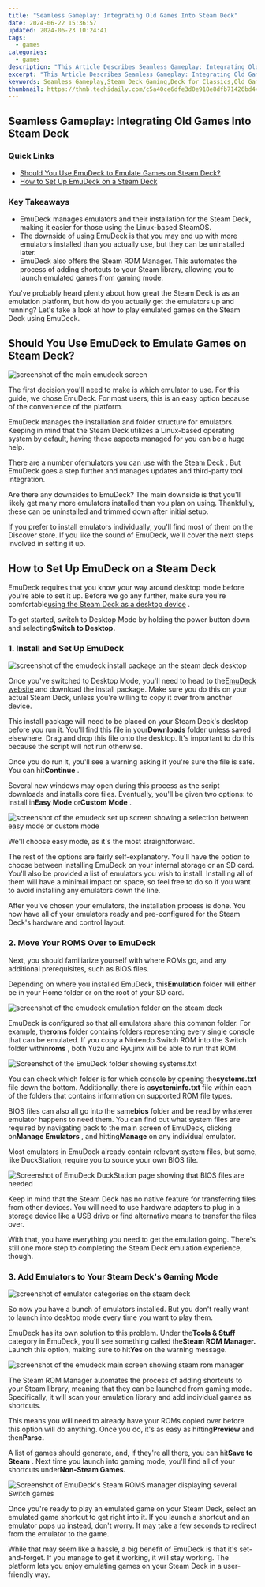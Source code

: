 ```yaml
---
title: "Seamless Gameplay: Integrating Old Games Into Steam Deck"
date: 2024-06-22 15:36:57
updated: 2024-06-23 10:24:41
tags:
  - games
categories:
  - games
description: "This Article Describes Seamless Gameplay: Integrating Old Games Into Steam Deck"
excerpt: "This Article Describes Seamless Gameplay: Integrating Old Games Into Steam Deck"
keywords: Seamless Gameplay,Steam Deck Gaming,Deck for Classics,Old Games on Deck,Integrating Legacy Titles,Streaming Classic Games,Deck with Vintage Games
thumbnail: https://thmb.techidaily.com/c5a40ce6dfe3d0e918e8dfb71426bd44117e8ee24ff85257e3a0b7e2c37dbd29.jpg
---
```


## Seamless Gameplay: Integrating Old Games Into Steam Deck

### Quick Links

* [Should You Use EmuDeck to Emulate Games on Steam Deck?](#should-you-use-emudeck-to-emulate-games-on-steam-deck)
* [How to Set Up EmuDeck on a Steam Deck](#how-to-set-up-emudeck-on-a-steam-deck)

### Key Takeaways

* EmuDeck manages emulators and their installation for the Steam Deck, making it easier for those using the Linux-based SteamOS.
* The downside of using EmuDeck is that you may end up with more emulators installed than you actually use, but they can be uninstalled later.
* EmuDeck also offers the Steam ROM Manager. This automates the process of adding shortcuts to your Steam library, allowing you to launch emulated games from gaming mode.

 You've probably heard plenty about how great the Steam Deck is as an emulation platform, but how do you actually get the emulators up and running? Let's take a look at how to play emulated games on the Steam Deck using EmuDeck.

## Should You Use EmuDeck to Emulate Games on Steam Deck?

![screenshot of the main emudeck screen](https://static1.makeuseofimages.com/wordpress/wp-content/uploads/2023/12/screenshot_of_emudeck_main_screen.jpg)

 The first decision you'll need to make is which emulator to use. For this guide, we chose EmuDeck. For most users, this is an easy option because of the convenience of the platform.

 EmuDeck manages the installation and folder structure for emulators. Keeping in mind that the Steam Deck utilizes a Linux-based operating system by default, having these aspects managed for you can be a huge help.

 There are a number of[emulators you can use with the Steam Deck](https://www.makeuseof.com/best-emulators-for-steam-deck/) . But EmuDeck goes a step further and manages updates and third-party tool integration.

 Are there any downsides to EmuDeck? The main downside is that you'll likely get many more emulators installed than you plan on using. Thankfully, these can be uninstalled and trimmed down after initial setup.

 If you prefer to install emulators individually, you'll find most of them on the Discover store. If you like the sound of EmuDeck, we'll cover the next steps involved in setting it up.

## How to Set Up EmuDeck on a Steam Deck

 EmuDeck requires that you know your way around desktop mode before you're able to set it up. Before we go any further, make sure you're comfortable[using the Steam Deck as a desktop device](https://www.makeuseof.com/tips-use-steam-deck-desktop-mode-without-dock/) .

 To get started, switch to Desktop Mode by holding the power button down and selecting**Switch to Desktop.**

### 1\. Install and Set Up EmuDeck

![screenshot of the emudeck install package on the steam deck desktop](https://static1.makeuseofimages.com/wordpress/wp-content/uploads/2023/12/screenshot_of_emudeck_install_package_on_desktop.jpg)

 Once you've switched to Desktop Mode, you'll need to head to the[EmuDeck website](https://www.emudeck.com) and download the install package. Make sure you do this on your actual Steam Deck, unless you're willing to copy it over from another device.

 This install package will need to be placed on your Steam Deck's desktop before you run it. You'll find this file in your**Downloads** folder unless saved elsewhere. Drag and drop this file onto the desktop. It's important to do this because the script will not run otherwise.

 Once you do run it, you'll see a warning asking if you're sure the file is safe. You can hit**Continue** .

 Several new windows may open during this process as the script downloads and installs core files. Eventually, you'll be given two options: to install in**Easy Mode** or**Custom Mode** .

![screenshot of the emudeck set up screen showing a selection between easy mode or custom mode](https://static1.makeuseofimages.com/wordpress/wp-content/uploads/2023/12/screenshot_of_emudeck_setup_easymode_or_custommode.jpg)

We'll choose easy mode, as it's the most straightforward.

 The rest of the options are fairly self-explanatory. You'll have the option to choose between installing EmuDeck on your internal storage or an SD card. You'll also be provided a list of emulators you wish to install. Installing all of them will have a minimal impact on space, so feel free to do so if you want to avoid installing any emulators down the line.

 After you've chosen your emulators, the installation process is done. You now have all of your emulators ready and pre-configured for the Steam Deck's hardware and control layout.

### 2\. Move Your ROMS Over to EmuDeck

 Next, you should familiarize yourself with where ROMs go, and any additional prerequisites, such as BIOS files.

 Depending on where you installed EmuDeck, this**Emulation** folder will either be in your Home folder or on the root of your SD card.

![screenshot of the emudeck emulation folder on the steam deck](https://static1.makeuseofimages.com/wordpress/wp-content/uploads/2023/12/screenshot_of_emudeck_folder_on_steam_deck.jpg)

 EmuDeck is configured so that all emulators share this common folder. For example, the**roms** folder contains folders representing every single console that can be emulated. If you copy a Nintendo Switch ROM into the Switch folder within**roms** , both Yuzu and Ryujinx will be able to run that ROM.

![Screenshot of the EmuDeck folder showing systems.txt](https://static1.makeuseofimages.com/wordpress/wp-content/uploads/2023/12/screenshot_of_emudeck_systems_txt.jpg)

 You can check which folder is for which console by opening the**systems.txt** file down the bottom. Additionally, there is a**systeminfo.txt** file within each of the folders that contains information on supported ROM file types.

 BIOS files can also all go into the same**bios** folder and be read by whatever emulator happens to need them. You can find out what system files are required by navigating back to the main screen of EmuDeck, clicking on**Manage Emulators** , and hitting**Manage** on any individual emulator.

 Most emulators in EmuDeck already contain relevant system files, but some, like DuckStation, require you to source your own BIOS file.

![Screenshot of EmuDeck DuckStation page showing that BIOS files are needed](https://static1.makeuseofimages.com/wordpress/wp-content/uploads/2023/12/screenshot_of_emudeck_duckstation_bios_files_needed.jpg)

 Keep in mind that the Steam Deck has no native feature for transferring files from other devices. You will need to use hardware adapters to plug in a storage device like a USB drive or find alternative means to transfer the files over.

 With that, you have everything you need to get the emulation going. There's still one more step to completing the Steam Deck emulation experience, though.

### 3\. Add Emulators to Your Steam Deck's Gaming Mode

![screenshot of emulator categories on the steam deck](https://static1.makeuseofimages.com/wordpress/wp-content/uploads/2023/12/screenshot_of_emulators_on_steam_deck.jpg)

 So now you have a bunch of emulators installed. But you don't really want to launch into desktop mode every time you want to play them.

 EmuDeck has its own solution to this problem. Under the**Tools & Stuff** category in EmuDeck, you'll see something called the**Steam ROM Manager.** Launch this option, making sure to hit**Yes** on the warning message.

![screenshot of the emudeck main screen showing steam rom manager](https://static1.makeuseofimages.com/wordpress/wp-content/uploads/2023/12/screenshot_of_emudeck_main_screen_showing_steam_rom_manager.jpg)

 The Steam ROM Manager automates the process of adding shortcuts to your Steam library, meaning that they can be launched from gaming mode. Specifically, it will scan your emulation library and add individual games as shortcuts.

 This means you will need to already have your ROMs copied over before this option will do anything. Once you do, it's as easy as hitting**Preview** and then**Parse.**

 A list of games should generate, and, if they're all there, you can hit**Save to Steam** . Next time you launch into gaming mode, you'll find all of your shortcuts under**Non-Steam Games.**

![Screenshot of EmuDeck's Steam ROMS manager displaying several Switch games](https://static1.makeuseofimages.com/wordpress/wp-content/uploads/2023/12/screenshot_of_emudeck_steam_roms_manager.jpg)

 Once you're ready to play an emulated game on your Steam Deck, select an emulated game shortcut to get right into it. If you launch a shortcut and an emulator pops up instead, don't worry. It may take a few seconds to redirect from the emulator to the game.

 While that may seem like a hassle, a big benefit of EmuDeck is that it's set-and-forget. If you manage to get it working, it will stay working. The platform lets you enjoy emulating games on your Steam Deck in a user-friendly way.


<ins class="adsbygoogle"
     style="display:block"
     data-ad-format="autorelaxed"
     data-ad-client="ca-pub-7571918770474297"
     data-ad-slot="1223367746"></ins>



<ins class="adsbygoogle"
     style="display:block"
     data-ad-client="ca-pub-7571918770474297"
     data-ad-slot="8358498916"
     data-ad-format="auto"
     data-full-width-responsive="true"></ins>
